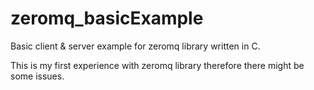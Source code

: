 zeromq_basicExample
===================

Basic client &amp; server example for zeromq library written in C.

This is my first experience with zeromq library therefore there might be some issues.

